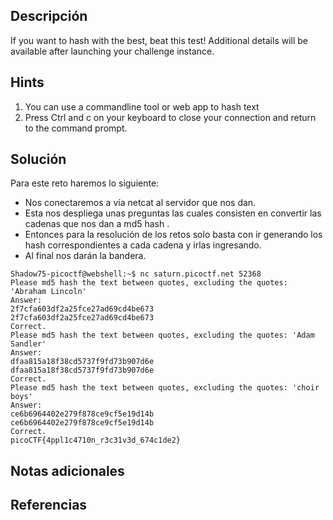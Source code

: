 ## **Descripción**
If you want to hash with the best, beat this test!
Additional details will be available after launching your challenge instance.
## Hints
1. You can use a commandline tool or web app to hash text
2. Press Ctrl and c on your keyboard to close your connection and return to the command prompt.

## **Solución** 
Para este reto haremos lo siguiente:
- Nos conectaremos a vía netcat al servidor que nos dan.
- Esta nos despliega unas preguntas las cuales consisten en convertir las cadenas que nos dan a  md5 hash .
- Entonces para la resolución de los retos solo basta con ir generando los hash correspondientes a cada cadena y irlas ingresando.
- Al final nos darán la bandera.

```
Shadow75-picoctf@webshell:~$ nc saturn.picoctf.net 52368
Please md5 hash the text between quotes, excluding the quotes: 'Abraham Lincoln'
Answer: 
2f7cfa603df2a25fce27ad69cd4be673
2f7cfa603df2a25fce27ad69cd4be673
Correct.
Please md5 hash the text between quotes, excluding the quotes: 'Adam Sandler'
Answer: 
dfaa815a18f38cd5737f9fd73b907d6e
dfaa815a18f38cd5737f9fd73b907d6e
Correct.
Please md5 hash the text between quotes, excluding the quotes: 'choir boys'
Answer: 
ce6b6964402e279f878ce9cf5e19d14b
ce6b6964402e279f878ce9cf5e19d14b
Correct.
picoCTF{4ppl1c4710n_r3c31v3d_674c1de2}
```

## **Notas adicionales**

## **Referencias**